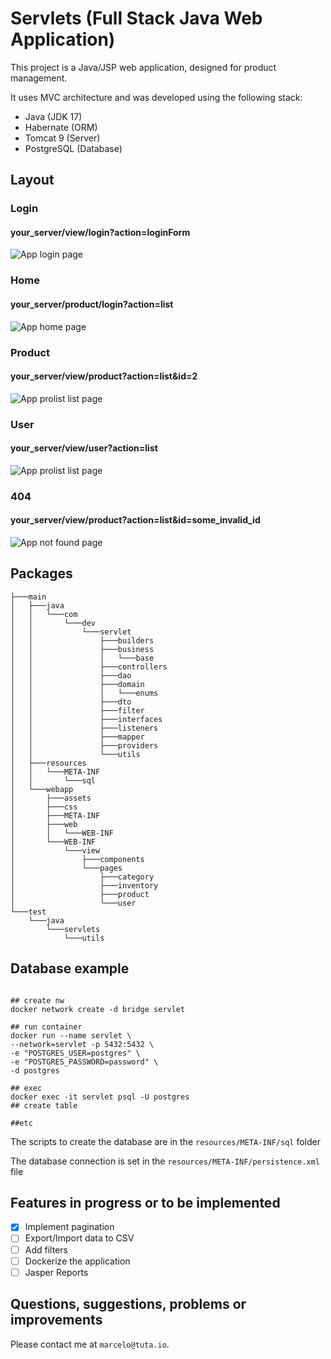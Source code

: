 # Servlets (Full Stack Java Web Application)

This project is a Java/JSP web application, designed for product management.

It uses MVC architecture and was developed using the following stack:
- Java (JDK 17)
- Habernate (ORM) 
- Tomcat 9 (Server)
- PostgreSQL (Database)

## Layout

### Login

#### your_server/view/login?action=loginForm
![App login page](https://i.ibb.co/R0xM6Ps/Screenshot-2022-07-17-034301.png)
<br>

### Home
#### your_server/product/login?action=list
![App home page](https://i.ibb.co/LQmByN2/temp.png)
<br>

### Product
#### your_server/view/product?action=list&id=2
![App prolist list page](https://i.ibb.co/1fy8JtG/Screenshot.png)
<br>

### User
#### your_server/view/user?action=list
![App prolist list page](https://i.ibb.co/nBbGMtG/temp.png)
<br>

### 404
#### your_server/view/product?action=list&id=some_invalid_id
![App not found page](https://i.postimg.cc/Sx8D8GZP/Screenshot-2024-08-10-174059.png)
<br>

## Packages
```
├───main
│   ├───java
│   │   └───com
│   │       └───dev
│   │           └───servlet
│   │               ├───builders
│   │               ├───business
│   │               │   └───base
│   │               ├───controllers
│   │               ├───dao
│   │               ├───domain
│   │               │   └───enums
│   │               ├───dto
│   │               ├───filter
│   │               ├───interfaces
│   │               ├───listeners
│   │               ├───mapper
│   │               ├───providers
│   │               └───utils
│   ├───resources
│   │   └───META-INF
│   │       └───sql
│   └───webapp
│       ├───assets
│       ├───css
│       ├───META-INF
│       ├───web
│       │   └───WEB-INF
│       └───WEB-INF
│           └───view
│               ├───components
│               └───pages
│                   ├───category
│                   ├───inventory
│                   ├───product
│                   └───user
└───test
    └───java
        └───servlets
            └───utils

```

## Database example
```docker

## create nw
docker network create -d bridge servlet

## run container
docker run --name servlet \
--network=servlet -p 5432:5432 \
-e "POSTGRES_USER=postgres" \
-e "POSTGRES_PASSWORD=password" \
-d postgres

## exec 
docker exec -it servlet psql -U postgres
## create table

##etc
```

The scripts to create the database are in the `resources/META-INF/sql` folder

The database connection is set in the `resources/META-INF/persistence.xml` file

## Features in progress or to be implemented
- [x] Implement pagination
- [ ] Export/Import data to CSV
- [ ] Add filters
- [ ] Dockerize the application
- [ ] Jasper Reports

## Questions, suggestions, problems or improvements
Please contact me at `marcelo@tuta.io`.
